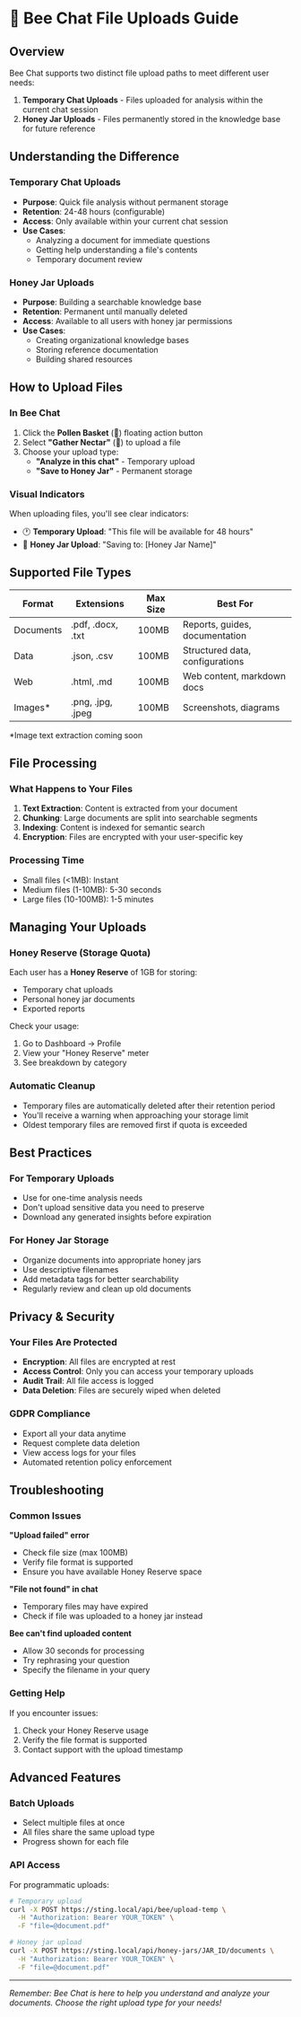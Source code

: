 # 🐝 Bee Chat File Uploads Guide

## Overview

Bee Chat supports two distinct file upload paths to meet different user needs:

1. **Temporary Chat Uploads** - Files uploaded for analysis within the current chat session
2. **Honey Jar Uploads** - Files permanently stored in the knowledge base for future reference

## Understanding the Difference

### Temporary Chat Uploads
- **Purpose**: Quick file analysis without permanent storage
- **Retention**: 24-48 hours (configurable)
- **Access**: Only available within your current chat session
- **Use Cases**: 
  - Analyzing a document for immediate questions
  - Getting help understanding a file's contents
  - Temporary document review

### Honey Jar Uploads
- **Purpose**: Building a searchable knowledge base
- **Retention**: Permanent until manually deleted
- **Access**: Available to all users with honey jar permissions
- **Use Cases**:
  - Creating organizational knowledge bases
  - Storing reference documentation
  - Building shared resources

## How to Upload Files

### In Bee Chat

1. Click the **Pollen Basket** (🧺) floating action button
2. Select **"Gather Nectar"** (📎) to upload a file
3. Choose your upload type:
   - **"Analyze in this chat"** - Temporary upload
   - **"Save to Honey Jar"** - Permanent storage

### Visual Indicators

When uploading files, you'll see clear indicators:
- 🕐 **Temporary Upload**: "This file will be available for 48 hours"
- 🏺 **Honey Jar Upload**: "Saving to: [Honey Jar Name]"

## Supported File Types

| Format | Extensions | Max Size | Best For |
|--------|------------|----------|----------|
| Documents | .pdf, .docx, .txt | 100MB | Reports, guides, documentation |
| Data | .json, .csv | 100MB | Structured data, configurations |
| Web | .html, .md | 100MB | Web content, markdown docs |
| Images* | .png, .jpg, .jpeg | 100MB | Screenshots, diagrams |

*Image text extraction coming soon

## File Processing

### What Happens to Your Files

1. **Text Extraction**: Content is extracted from your document
2. **Chunking**: Large documents are split into searchable segments
3. **Indexing**: Content is indexed for semantic search
4. **Encryption**: Files are encrypted with your user-specific key

### Processing Time

- Small files (<1MB): Instant
- Medium files (1-10MB): 5-30 seconds
- Large files (10-100MB): 1-5 minutes

## Managing Your Uploads

### Honey Reserve (Storage Quota)

Each user has a **Honey Reserve** of 1GB for storing:
- Temporary chat uploads
- Personal honey jar documents
- Exported reports

Check your usage:
1. Go to Dashboard → Profile
2. View your "Honey Reserve" meter
3. See breakdown by category

### Automatic Cleanup

- Temporary files are automatically deleted after their retention period
- You'll receive a warning when approaching your storage limit
- Oldest temporary files are removed first if quota is exceeded

## Best Practices

### For Temporary Uploads
- Use for one-time analysis needs
- Don't upload sensitive data you need to preserve
- Download any generated insights before expiration

### For Honey Jar Storage
- Organize documents into appropriate honey jars
- Use descriptive filenames
- Add metadata tags for better searchability
- Regularly review and clean up old documents

## Privacy & Security

### Your Files Are Protected
- **Encryption**: All files are encrypted at rest
- **Access Control**: Only you can access your temporary uploads
- **Audit Trail**: All file access is logged
- **Data Deletion**: Files are securely wiped when deleted

### GDPR Compliance
- Export all your data anytime
- Request complete data deletion
- View access logs for your files
- Automated retention policy enforcement

## Troubleshooting

### Common Issues

**"Upload failed" error**
- Check file size (max 100MB)
- Verify file format is supported
- Ensure you have available Honey Reserve space

**"File not found" in chat**
- Temporary files may have expired
- Check if file was uploaded to a honey jar instead

**Bee can't find uploaded content**
- Allow 30 seconds for processing
- Try rephrasing your question
- Specify the filename in your query

### Getting Help

If you encounter issues:
1. Check your Honey Reserve usage
2. Verify the file format is supported
3. Contact support with the upload timestamp

## Advanced Features

### Batch Uploads
- Select multiple files at once
- All files share the same upload type
- Progress shown for each file

### API Access
For programmatic uploads:
```bash
# Temporary upload
curl -X POST https://sting.local/api/bee/upload-temp \
  -H "Authorization: Bearer YOUR_TOKEN" \
  -F "file=@document.pdf"

# Honey jar upload  
curl -X POST https://sting.local/api/honey-jars/JAR_ID/documents \
  -H "Authorization: Bearer YOUR_TOKEN" \
  -F "file=@document.pdf"
```

---

*Remember: Bee Chat is here to help you understand and analyze your documents. Choose the right upload type for your needs!*